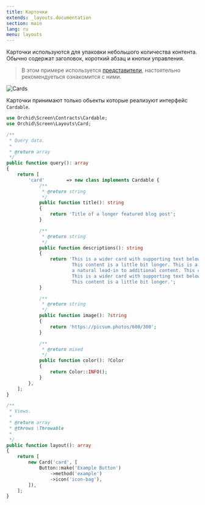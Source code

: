 ```yaml
---
title: Карточки
extends: _layouts.documentation
section: main
lang: ru
menu: layouts
---
```


Карточки используются для упаковки небольшого количества контента. Обычно содержат заголовок, короткий абзац и кнопки управления. 

> В этом примере используется [представители](/ru/docs/presenters), настоятельно рекомендуеться ознакомится с ними.


![Cards](https://orchid.software/assets/img/layouts/cards.png)

Карточки принимают только обьекты которые реализуют интерфейс `Cardable`.

```php
use Orchid\Screen\Contracts\Cardable;
use Orchid\Screen\Layouts\Card;

/**
 * Query data.
 *
 * @return array
 */
public function query(): array
{
    return [
        'card'        => new class implements Cardable {
            /**
             * @return string
             */
            public function title(): string
            {
                return 'Title of a longer featured blog post';
            }

            /**
             * @return string
             */
            public function descriptions(): string
            {
                return 'This is a wider card with supporting text below as a natural lead-in to additional content. 
                        This content is a little bit longer. This is a wider card with supporting text below as 
                        a natural lead-in to additional content. This content is a little bit longer. 
                        This is a wider card with supporting text below as a natural lead-in to additional content.
                        This content is a little bit longer.';
            }

            /**
             * @return string
             */
            public function image(): ?string
            {
                return 'https://picsum.photos/600/300';
            }

            /**
             * @return mixed
             */
            public function color(): ?Color
            {
                return Color::INFO();
            }
        },
    ];
}

/**
 * Views.
 *
 * @return array
 * @throws \Throwable
 *
 */
public function layout(): array
{
    return [
        new Card('card', [
            Button::make('Example Button')
                ->method('example')
                ->icon('icon-bag'),
        ]),
    ];
}
```
